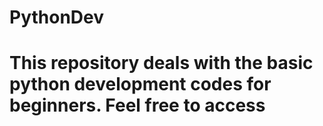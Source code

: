 # PythonDev

# This repository deals with the basic python development codes for beginners. Feel free to access
